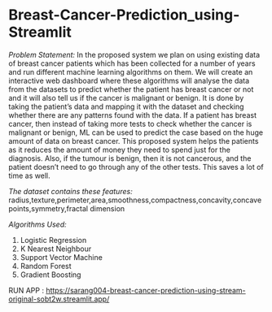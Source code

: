 # Breast-Cancer-Prediction_using-Streamlit

*Problem Statement:*
In the proposed system we plan on using existing data of breast cancer patients 
which has been collected for a number of years and run different machine 
learning algorithms on them. We will create an interactive web dashboard
where these algorithms will analyse the data from the datasets to predict 
whether the patient has breast cancer or not and it will also tell us if the cancer 
is malignant or benign. 
It is done by taking the patient’s data and mapping it with the dataset and 
checking whether there are any patterns found with the data. If a patient has 
breast cancer, then instead of taking more tests to check whether the cancer is 
malignant or benign, ML can be used to predict the case based on the huge 
amount of data on breast cancer.
This proposed system helps the patients as it reduces the amount of money they need to spend just for the diagnosis. Also, if 
the tumour is benign, then it is not cancerous, and the patient doesn’t need to go 
through any of the other tests. This saves a lot of time as well.

*The dataset contains these features:*
radius,texture,perimeter,area,smoothness,compactness,concavity,concave points,symmetry,fractal dimension

*Algorithms Used:*
1. Logistic Regression
2. K Nearest Neighbour
3. Support Vector Machine
4. Random Forest
5. Gradient Boosting

RUN APP : https://sarang004-breast-cancer-prediction-using-stream-original-sobt2w.streamlit.app/
